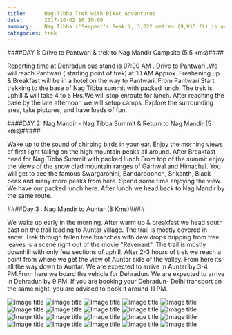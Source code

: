 ```yaml
---
title:      Nag-Tibba Trek with Bikat Adventures 
date:       2017-10-02 16:10:00
summary:    Nag Tibba ('Serpent's Peak'), 3,022 metres (9,915 ft) is an ideal weekend trek suited for most people looking for a refresher from the boring routine. This trek can be done throughout the winter season when most of the treks in higher Himalayan ranges are closed.The trek can be done in 3 days from Delhi which makes it an ideal trek for weekends.Given its moderate level of challenge, anyone with a normal fitness can do this trek. The trek offers some of the best camping locations.The route goes through thick deodar forest. With only a day into the trek one reaches to very remote region with almost no habitation. A great refresher and trailer for new trekkers who are yet to see the full movie of a long trek.
categories: trek
---
```



####DAY 1: Drive to Pantwari & trek to Nag Mandir Campsite (5.5 kms)####

Reporting time at Dehradun bus stand is 07:00 AM . Drive to Pantwari .We will reach Pantwari ( starting point of trek) at 10 AM Approx. Freshening up & Breakfast will be in a hotel on the way to Pantwari. From Pantwari Start trekking to the base of Nag Tibba summit with packed lunch. The trek is uphill & will take 4 to 5 Hrs.We will stop enroute for lunch. After reaching the base by the late afternoon we will setup camps. Explore the surrounding area, take pictures, and have loads of fun.

####DAY 2: Nag Mandir - Nag Tibba Summit & Return to Nag Mandir (5 kms)#####

Wake up to the sound of chirping birds in your ear. Enjoy the morning views of first light falling on the high mountain peaks all around. After Breakfast head for Nag Tibba Summit with packed lunch.From top of the summit enjoy the views of the snow clad mountain ranges of Garhwal and Himachal. You will get to see the famous Swargarohini, Bandarpoonch, Srikanth, Black peak and many more peaks from here. Spend some time enjoying the view. We have our packed lunch here. After lunch we head back to Nag Mandir by the same route.

####Day 3 : Nag Mandir to Auntar (8 Kms)####

We wake up early in the morning. After warm up & breakfast we head south east on the trail leading to Auntar village. The trail is mostly covered in snow. Trek through fallen tree branches with dew drops dripping from tree leaves is a scene right out of the movie "Revenant". The trail is mostly downhill with only few sections of uphill. After 2-3 hours of trek we reach a point from where we get the view of Auntar side of the valley. From here its all the way down to Auntar. We are expected to arrive in Auntar by 3-4 PM.From here we board the vehicle for Dehradun. We are expected to arrive in Dehradun by 9 PM. If you are booking your Dehradun- Delhi transport on the same night, you are advised to book it around 11 PM.

 
![Image title](/assets/images/IMG_3783.JPG)
![Image title](/assets/images/IMG_3781.JPG)
![Image title](/assets/images/IMG_3779.jpg)
![Image title](/assets/images/IMG_3778.jpg)
![Image title](/assets/images/IMG_3777.jpg)
![Image title](/assets/images/IMG_3776.jpg)
![Image title](/assets/images/IMG_3774.jpg)
![Image title](/assets/images/IMG_3773.jpg)
![Image title](/assets/images/IMG_3772.jpg)
![Image title](/assets/images/IMG_3771.jpg)
![Image title](/assets/images/IMG_3769.jpg)
![Image title](/assets/images/IMG_3767.jpg)
![Image title](/assets/images/IMG_3764.jpg)
![Image title](/assets/images/IMG_3757.jpg)
![Image title](/assets/images/IMG_3756.jpg)
![Image title](/assets/images/IMG_3754.jpg)
![Image title](/assets/images/IMG_3753.jpg)
![Image title](/assets/images/IMG_3752.jpg)
![Image title](/assets/images/IMG_3750.jpg)
![Image title](/assets/images/IMG_3748.jpg)
 


